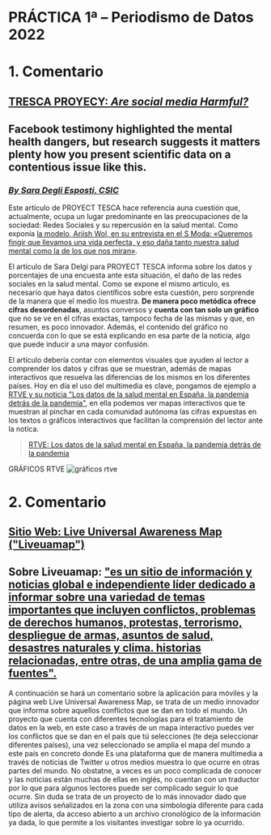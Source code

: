 # PRÁCTICA 1ª – Periodismo de Datos 2022
# 1.	Comentario
## [TRESCA PROYECY: ***Are social media Harmful?***](https://trescaproject.eu/2021/10/07/are-social-media-harmful-yes-say-most-europeans-but-its-complicated/)
## Facebook testimony highlighted the mental health dangers, but research suggests it matters plenty how you present scientific data on a contentious issue like this.
### [*By Sara Degli Esposti, CSIC*](http://ipp.csic.es/es/personal/sara.degli-esposti) 

Este artículo de PROYECT TESCA hace referencia auna cuestión que, actualmente, ocupa un lugar predominante en las preocupaciones de la sociedad: Redes Sociales y su repercusión en la salud mental. Como exponía [la modelo, Ariish Wol, en su entrevista en el S Moda: «Queremos fingir que llevamos una vida perfecta, y eso daña tanto nuestra salud mental como la de los que nos miran»](https://smoda.elpais.com/moda/ariish-wol-queremos-fingir-que-llevamos-una-vida-perfecta-y-eso-dana-tanto-nuestra-salud-mental-como-la-de-los-que-nos-miran/). 

El artículo de Sara Delgi para PROYECT TESCA informa sobre los datos y porcentajes de una encuesta ante esta situación, el daño de las redes sociales en la salud mental. Como se expone el mismo artículo, es necesario que haya datos científicos sobre esta cuestión, pero sorprende de la manera que el medio los muestra. **De manera poco metódica ofrece cifras desordenadas**, asuntos conversos y **cuenta con tan solo un gráfico** que no se ve en él cifras exactas, tampoco fecha de las mismas y que, en resumen, es poco innovador. Además, el contenido del gráfico no concuerda con lo que se está explicando en esa parte de la noticia, algo que puede inducir a una mayor confusión.

El artículo debería contar con elementos visuales que ayuden al lector a comprender los datos y cifras que se muestran, además de mapas interactivos que resuelva las diferencias de los mismos en los diferentes países. Hoy en día el uso del multimedia es clave, pongamos de ejemplo a [RTVE y su noticia "Los datos de la salud mental en España, la pandemia detrás de la pandemia"](https://www.rtve.es/noticias/20211215/datos-salud-mental-espana/2238590.shtml), en ella podemos ver mapas interactivos que te muestran al pinchar en cada comunidad autónoma las cifras expuestas en los textos o gráficos interactivos que facilitan la comprensión del lector ante la notica.

> [RTVE: Los datos de la salud mental en España, la pandemia detrás de la pandemia](https://www.rtve.es/noticias/20211215/datos-salud-mental-espana/2238590.shtml)

GRÁFICOS RTVE ![gráficos rtve](https://user-images.githubusercontent.com/99193700/154841964-a13d48f4-e5f7-4bf7-8feb-0ef7705744e8.JPG)

# 2.	Comentario

## [Sitio Web: Live Universal Awareness Map ("Liveuamap")](https://me.liveuamap.com/welcome) 
## Sobre Liveuamap: ["es un sitio de información y noticias global e independiente líder dedicado a informar sobre una variedad de temas importantes que incluyen conflictos, problemas de derechos humanos, protestas, terrorismo, despliegue de armas, asuntos de salud, desastres naturales y clima. historias relacionadas, entre otras, de una amplia gama de fuentes".](https://liveuamap.com/about#history)

A continuación se hará un comentario sobre la aplicación para móviles y la página web Live Universal Awareness Map, se trata de un medio innovador que informa sobre aquellos conflictos que se dan en todo el mundo. Un proyecto que cuenta con diferentes tecnologías para el tratamiento de datos en la web, en este caso a través de un mapa interactivo puedes ver los conflictos que se dan en el país que tú selecciones (te deja seleccionar diferentes países), una vez seleccionado se amplía el mapa del mundo a este país en concreto donde Es una plataforma que de manera multimedia a través de noticias de Twitter u otros medios muestra lo que ocurre en otras partes del mundo. No obstatne, a veces es un poco complicada de conocer y las noticias están muchas de ellas en inglés, no cuentan con un traductor por lo que para algunos lectores puede ser complicado seguir lo que ocurre. Sin duda se trata de un proyecto de lo más innovador dado que utiliza avisos  señalizados en la zona con una simbología diferente para cada tipo de alerta, da acceso abierto a un archivo cronológico de la información ya dada, lo que permite a los visitantes investigar sobre lo ya ocurrido. 
